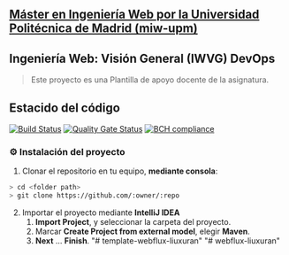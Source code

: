 ## [Máster en Ingeniería Web por la Universidad Politécnica de Madrid (miw-upm)](http://miw.etsisi.upm.es)
## Ingeniería Web: Visión General (IWVG) DevOps
> Este proyecto es una Plantilla de apoyo docente de la asignatura.

## Estacido del código
[![Build Status](https://www.travis-ci.org/LiuxuranUPM/webflux-liuxuran.svg?branch=develop)](https://www.travis-ci.org/LiuxuranUPM/webflux-liuxuran)
[![Quality Gate Status](https://sonarcloud.io/api/project_badges/measure?project=es.upm.miw%3Atemplate-webflux-liuxuran&metric=alert_status)](https://sonarcloud.io/dashboard?id=es.upm.miw%3Atemplate-webflux-liuxuran)
[![BCH compliance](https://bettercodehub.com/edge/badge/LiuxuranUPM/template-webflux-liuxuran?branch=develop)](https://bettercodehub.com/)
### :gear: Instalación del proyecto
1. Clonar el repositorio en tu equipo, **mediante consola**:
```sh
> cd <folder path>
> git clone https://github.com/:owner/:repo
```
2. Importar el proyecto mediante **IntelliJ IDEA**
   1. **Import Project**, y seleccionar la carpeta del proyecto.
   1. Marcar **Create Project from external model**, elegir **Maven**.
   1. **Next** … **Finish**.
"# template-webflux-liuxuran" 
"# webflux-liuxuran" 
